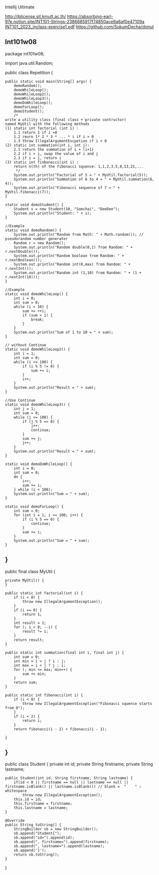 Intellij Ultimate

http://jblicense.sit.kmutt.ac.th/
https://absorbing-earl-97e.notion.site/INT101-Strings-2386685917f74850ace9a6af0e47109a
[INT101_2023_inclass-exercise1.pdf](https://github.com/isola513i/ProjectJava/files/13220196/INT101_2023_inclass-exercise1.pdf)
https://github.com/SukumDecha/donut

Int101w08
-------------------------------------------------------------------------------------------------------------------------------------------------------------------------------------------------------------------
package int101w08;

import java.util.Random;

public class Repetition {

    public static void main(String[] args) {
        demoRandom();
        demoWhileLoop();
        demoWhileLoop2();
        demoWhileLoop3();
        demoDoWhileLoop();
        demoForLoop();
        demoStudent();
        /*
    write a utility class (final class + private contructor)
    named MyUtil with the following methods
    (1) static int factorial (int i) :
        1.1 return 1 if i =0
        1.2 reurn 1* 2 * 3 * ... * i if i > 0
        1.3 throw IllegalArgumentExcpetion if i < 0
    (2) static int summation(int i, int j):
        2.1 return the summation of i + (i+1)
        2.2 if i > j, swap the value of i and j
        2.3 if i = j, return i 
    (3) static int finbonacci(int i) :
        return n(th) of the fibonacci squence: 1,1,2,3,5,8,13,21,...
         */
        System.out.println("Factorial of 5 = " + MyUtil.factorial(5));
        System.out.println("Summation of 6 to 4 = " + MyUtil.summation(6, 4));
        System.out.println("Fibonacci sequence of 7 = " + MyUtil.fibonacci(7));
    }

    static void demoStudent() {
        Student s = new Student(10, "Somchai", "DeeDee");
        System.out.println("Student: " + s);
    }

    //Example
    static void demoRandom() {
        System.out.println("Random from Math: " + Math.random()); // pseudorandom number generator
        Random r = new Random();
        System.out.println("Random double(0,1) from Random: " + r.nextDouble());
        System.out.println("Random boolean from Random: " + r.nextBoolean());
        System.out.println("Random int(0,max) from Random: " + r.nextInt());
        System.out.println("Random int (1,10) from Random: " + (1 + r.nextInt(10)));
    }

    //Example
    static void demoWhileLoop() {
        int i = 0;
        int sum = 0;
        while (i < 10) {
            sum += ++i;
            if (sum < 1) {
                break;
            }
        }
        System.out.println("Sum of 1 to 10 = " + sum);
    }

    // without Continue   
    static void demoWhileLoop2() {
        int i = 1;
        int sum = 0;
        while (i <= 100) {
            if (i % 5 != 0) {
                sum += i;
            }
            i++;
        }
        System.out.println("Result = " + sum);
    }

    //Use Continue
    static void demoWhileLoop3() {
        int j = 1;
        int sum = 0;
        while (j <= 100) {
            if (j % 5 == 0) {
                j++;
                continue;
            }
            sum += j;
            j++;
        }
        System.out.println("Result = " + sum);
    }

    static void demoDoWhileLoop() {
        int i = 0;
        int sum = 0;
        do {
            i++;
            sum += i;
        } while (i < 100);
        System.out.println("Sum = " + sum);
    }

    static void demoForLoop() {
        int sum = 0;
        for (int i = 1; i <= 100; i++) {
            if (i % 5 == 0) {
                continue;
            }
            sum += i;
        }
        System.out.println("Sum = " + sum);
    }

}
-------------------------------------------------------------------------------------------------------------------------------------------------------------------------------------------------------------------
public final class MyUtil {

    private MyUtil() {
    }

    public static int factorial(int i) {
        if (i < 0) {
            throw new IllegalArgumentException();
        }
        if (i == 0) {
            return 1;
        }
        int result = 1;
        for (; i > 0; --i) {
            result *= i;
        }
        return result;
    }

    public static int summation(final int i, final int j) {
        int sum = 0;
        int min = i < j ? i : j;
        int max = i < j ? j : i;
        for (; min <= max; min++) {
            sum += min;
        }
        return sum;
    }

    public static int fibonacci(int i) {
        if (i < 0) {
            throw new IllegalArgumentException("Fibonacci squence starts from 0");
        }
        if (i < 2) {
            return i;
        }
        return fibonacci(i - 2) + fibonacci(i - 1);

    }
}
-------------------------------------------------------------------------------------------------------------------------------------------------------------------------------------------------------------------

public class Student {
    private int id;
    private String firstname;
    private String lastname;

    public Student(int id, String firstname, String lastname) {
        if(id < 0 || firstname == null || lastname == null || firstname.isBlank() || lastname.isBlank()) // blank =  "    " : whitespace
            throw new IllegalArgumentException();
        this.id = id;
        this.firstname = firstname;
        this.lastname = lastname;
    }

    @Override
    public String toString() {
        StringBuilder sb = new StringBuilder();
        sb.append("Student{");
        sb.append("id=").append(id);
        sb.append(", firstname=").append(firstname);
        sb.append(", lastname=").append(lastname);
        sb.append('}');
        return sb.toString();
    }

}
